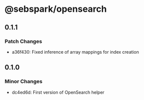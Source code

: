 # @sebspark/opensearch

## 0.1.1

### Patch Changes

- a36f430: Fixed inference of array mappings for index creation

## 0.1.0

### Minor Changes

- dc4ed6d: First version of OpenSearch helper
